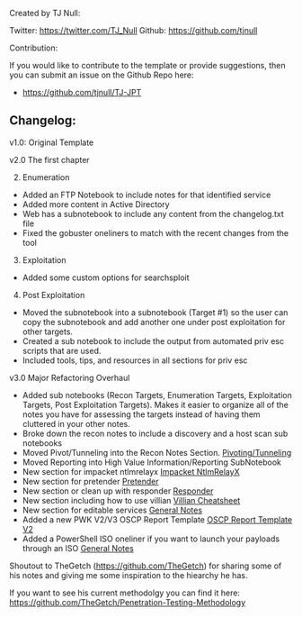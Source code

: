 Created by TJ Null:

Twitter: https://twitter.com/TJ_Null
Github: https://github.com/tjnull

Contribution: 

If you would like to contribute to the template or provide suggestions, then you can submit an issue on the Github Repo here:
- https://github.com/tjnull/TJ-JPT

## Changelog:

v1.0: Original Template

v2.0 The first chapter

2. Enumeration 
- Added an FTP Notebook to include notes for that identified service
- Added more content in Active Directory
- Web has a subnotebook to include any content from the changelog.txt file
- Fixed the gobuster oneliners to match with the recent changes from the tool

3. Exploitation
- Added some custom options for searchsploit

4. Post Exploitation
- Moved the subnotebook into a subnotebook (Target #1) so the user can copy the subnotebook and add another one under post exploitation for other targets. 
- Created a sub notebook to include the output from automated priv esc scripts that are used.
- Included tools, tips, and resources in all sections for priv esc

v3.0 Major Refactoring Overhaul
- Added sub notebooks (Recon Targets, Enumeration Targets, Exploitation Targets, Post Exploitation Targets). Makes it easier to organize all of the notes you have for assessing the targets instead of having them cluttered in your other notes.
- Broke down the recon notes to include a discovery and a host scan sub notebooks
- Moved Pivot/Tunneling into the Recon Notes Section. [Pivoting/Tunneling](../GP_Pentest_Template_Master_1.02/1.%20Recon%20Notes/Pivoting_Tunneling.md)
- Moved Reporting into High Value Information/Reporting SubNotebook 
- New section for impacket ntlmrelayx [Impacket NtlmRelayX](../GP_Pentest_Template_Master_1.02/3.%20Enumeration%20Notes/Impacket%20NtlmRelayX.md)
- New section for pretender [Pretender](../GP_Pentest_Template_Master_1.02/3.%20Enumeration%20Notes/Pretender.md)
- New section or clean up with responder [Responder](../GP_Pentest_Template_Master_1.02/3.%20Enumeration%20Notes/Responder.md)
- New section including how to use villian [Villian Cheatsheet](../GP_Pentest_Template_Master_1.02/5.%20Exploitation%20Notes/Villian%20Cheatsheet.md)
- New section for editable services [General Notes](../GP_Pentest_Template_Master_1.02/7.%20Post%20Exploitation/Editable%20Services/General%20Notes.md)
- Added a new PWK V2/V3 OSCP Report Template [OSCP Report Template V2](../GP_Pentest_Template_Master_1.02/9.%20High%20Value%20Information_Reporting/Reporting/OSCP%20Report%20Template%20V2.md)
- Added a PowerShell ISO oneliner if you want to launch your payloads through an ISO [General Notes](../GP_Pentest_Template_Master_1.02/5.%20Exploitation%20Notes/General%20Notes.md)


Shoutout to TheGetch (https://github.com/TheGetch) for sharing some of his notes and giving me some inspiration to the hiearchy he has. 

If you want to see his current methodolgy you can find it here: https://github.com/TheGetch/Penetration-Testing-Methodology
